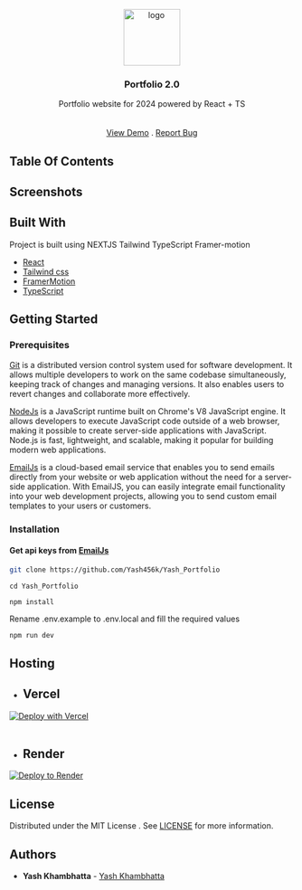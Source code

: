 <p align="center">
  <a href="https://github.com/Yash456k/Yash_Portfolio">
    <img style="height:100px;" src="https://github.com/user-attachments/assets/fd2ebae4-fa3f-45c2-8651-377e58c6a1f2" alt="logo" />
  </a>
  <br/>
  <h3 align="center">Portfolio 2.0</h3>
  <p align="center">
    Portfolio website for 2024 powered by React + TS
    <br/>
    <br/>
    <br/>
    <a target="_blank" href="https://yashkportfolio.vercel.app/">View Demo</a>
    .
    <a target="_blank" href="https://github.com/Yash456k/Yash_Portfolio/issues">Report Bug</a>
  </p>
</p>

## Table Of Contents

## Screenshots

## Built With

Project is built using NEXTJS Tailwind TypeScript Framer-motion

- [React](https://react.dev/)
- [Tailwind css](https://tailwindcss.com/)
- [FramerMotion](https://www.framer.com/motion/)
- [TypeScript](https://www.typescriptlang.org/)

## Getting Started

### Prerequisites

<a href="https://git-scm.com/downloads" >Git</a> is a distributed version control system used for software development. It allows multiple developers to work on the same codebase simultaneously, keeping track of changes and managing versions. It also enables users to revert changes and collaborate more effectively.

<a href="https://nodejs.org/en/download/">NodeJs</a> is a JavaScript runtime built on Chrome's V8 JavaScript engine. It allows developers to execute JavaScript code outside of a web browser, making it possible to create server-side applications with JavaScript. Node.js is fast, lightweight, and scalable, making it popular for building modern web applications.

<a href="https://www.emailjs.com/" >EmailJs</a> is a cloud-based email service that enables you to send emails directly from your website or web application without the need for a server-side application. With EmailJS, you can easily integrate email functionality into your web development projects, allowing you to send custom email templates to your users or customers.

### Installation

<h4>Get api keys from <a href="https://www.emailjs.com/">EmailJs</a></h4>

```sh
git clone https://github.com/Yash456k/Yash_Portfolio
```

```
cd Yash_Portfolio
```

```
npm install
```

Rename .env.example to .env.local and fill the required values

```sh
npm run dev
```

## Hosting

- ## Vercel

[![Deploy with Vercel](https://vercel.com/button)](https://vercel.com/)
<br/>
<br/>

- ## Render

[![Deploy to Render](https://render.com/images/deploy-to-render-button.svg)](https://render.com/)

## License

Distributed under the MIT License . See [LICENSE](https://github.com/Yash456k/Yash_Portfolio/blob/main/LICENSE) for more information.

## Authors

- **Yash Khambhatta** - [Yash Khambhatta](https://github.com/Yash456k)
